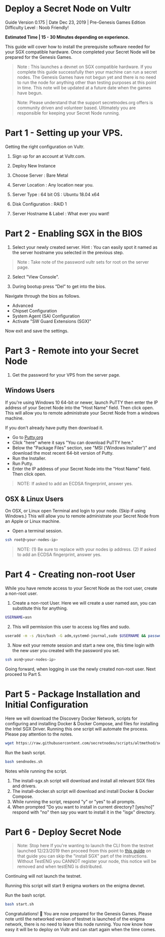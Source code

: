 # Deploy a Secret Node on Vultr
Guide Version 0.175 | Date Dec 23, 2019 | Pre-Genesis Games Edition
Difficulty Level : Noob Friendly!

**Estimated Time | 15 - 30 Minutes depending on experience.**

This guide will cover how to install the prerequisite software needed for your SGX compatible hardware. Once completed your Secret Node will be prepared for the Genesis Games.

> Note : This launches a devnet on SGX compatible hardware. If you complete this guide successfully then your machine can run a secret nodes. The Genesis Games have not begun yet and there is no need to run the node for anything other than testing purposes at this point in time. This note will be updated at a future date when the games have begun.

> Note: Please understand that the support secretnodes.org offers is community driven and volunteer based. Ultimately you are responsible for keeping your Secret Node running.

# Part 1 - Setting up your VPS.
Getting the right configuration on Vultr.

1. Sign up for an account at Vultr.com.

2. Deploy New Instance

3. Choose Server : Bare Metal

4. Server Location : Any location near you.

5. Server Type : 64 bit OS : Ubuntu 18.04 x64

6. Disk Configuration : RAID 1

7. Server Hostname & Label : What ever you want!

# Part 2 - Enabling SGX in the BIOS

1. Select your newly created server. Hint : You can easily spot it named as the server hostname you selected in the previous step.

> Note : Take note of the password vultr sets for root on the server page.

2. Select "View Console".

3. During bootup press “Del” to get into the bios.

Navigate through the bios as follows.
*  Advanced
* Chipset Configuration
* System Agent (SA) Configuration
* Activate "SW Guard Extensions (SGX)"

Now exit and save the settings.

# Part 3 - Remote into your Secret Node

1. Get the password for your VPS from the server page.

## Windows Users
If you're using Windows 10 64-bit or newer, launch PuTTY then enter the IP address of your Secret Node into the "Host Name" field. Then click open. This will allow you to remote administrate your Secret Node from a windows machine.

If you don't already have putty then download it.
* Go to [Putty.org](https://www.putty.org/)
* Click "here" where it says "You can download PuTTY here."
* Below the "Package Files" section, see "MSI (‘Windows Installer’)" and download the most recent 64-bit version of Putty.
* Run the Installer.
* Run Putty.
* Enter the IP address of your Secret Node into the "Host Name" field. Then click open.

> NOTE: If asked to add an ECDSA fingerprint, answer yes.

## OSX & Linux Users
On OSX, or Linux open Terminal and login to your node. (Skip if using Windows.)
 This will allow you to remote administrate your Secret Node from an Apple or Linux machine.

* Open a terminal session.
```bash
ssh root@<your-nodes-ip>
```
> NOTE: (1) Be sure to replace <your-nodes-ip> with your nodes ip address. (2) If asked to add an ECDSA fingerprint, answer yes.

# Part 4 - Creating non-root User

While you have remote access to your Secret Node as the root user, create a non-root user.

1. Create a non-root User. Here we will create a user named asn, you can substitute this for anything.
```bash
USERNAME=asn
```

2. This will permission this user to access log files and sudo.
```bash
useradd -m -s /bin/bash -G adm,systemd-journal,sudo $USERNAME && passwd $USERNAME
```

3. Now exit your remote session and start a new one, this time login with the new user you created with the password you set.
```bash
ssh asn@<your-nodes-ip>
```

Going forward, when logging in use the newly created non-root user.
Next proceed to Part 5.

# Part 5 - Package Installation and Initial Configuration

Here we will download the Discovery Docker Network, scripts for configuring and installing Docker & Docker Compose, and files for installing the Intel SGX Driver. Running this one script will automate the process. Please pay attention to the notes.

```bash
wget https://raw.githubusercontent.com/secretnodes/scripts/altmethod/sendnodes.sh
```

Run the bash script.
```bash
bash sendnodes.sh
```

Notes while running the script.
1. The install-sgx.sh script will download and install all relevant SGX files and drivers.
2. The install-docker.sh script will download and install Docker & Docker Compose.
3. While running the script, respond "y" or "yes" to all prompts.
4. When prompted "Do you want to install in current directory? [yes/no]" respond with "no" then say you want to install it in the "isgx" directory.

# Part 6 - Deploy Secret Node

> Note: Stop here If you're wanting to launch the CLI from the testnet launched 12/23/2019 then proceed from this point to [this guide](https://github.com/enigmampc/discovery-testnet/blob/master/SETUP.md) on that guide you can skip the "install SGX" part of the instructions. Without TestENG you CANNOT register your node, this notice will be removed and when testENG is distributed.

Continuing will not launch the testnet.

Running this script will start 9 enigma workers on the enigma devnet.

Run the bash script.
```bash
bash start.sh
```

Congratulations! 🎉 You are now prepared for the Genesis Games. Please note until the networked version of testnet is launched of the enigma network, there is no need to leave this node running. You now know how easy it will be to deploy on Vultr and can start again when the time comes.
